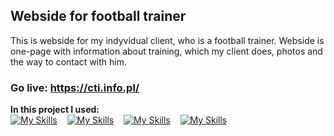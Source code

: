 ## Webside for football trainer
This is webside for my indyvidual client, who is a football trainer. Webside is one-page with information about training, which my client does, photos and the way to contact with him.
<br>
### Go live: https://cti.info.pl/

<strong>In this project I used:</strong>
<br>
[![My Skills](https://skillicons.dev/icons?i=html)](https://skillicons.dev)
&nbsp;&nbsp;&nbsp;[![My Skills](https://skillicons.dev/icons?i=js)](https://skillicons.dev)
&nbsp;&nbsp;&nbsp;[![My Skills](https://skillicons.dev/icons?i=css)](https://skillicons.dev)
&nbsp;&nbsp;&nbsp;[![My Skills](https://skillicons.dev/icons?i=figma)](https://skillicons.dev) 


